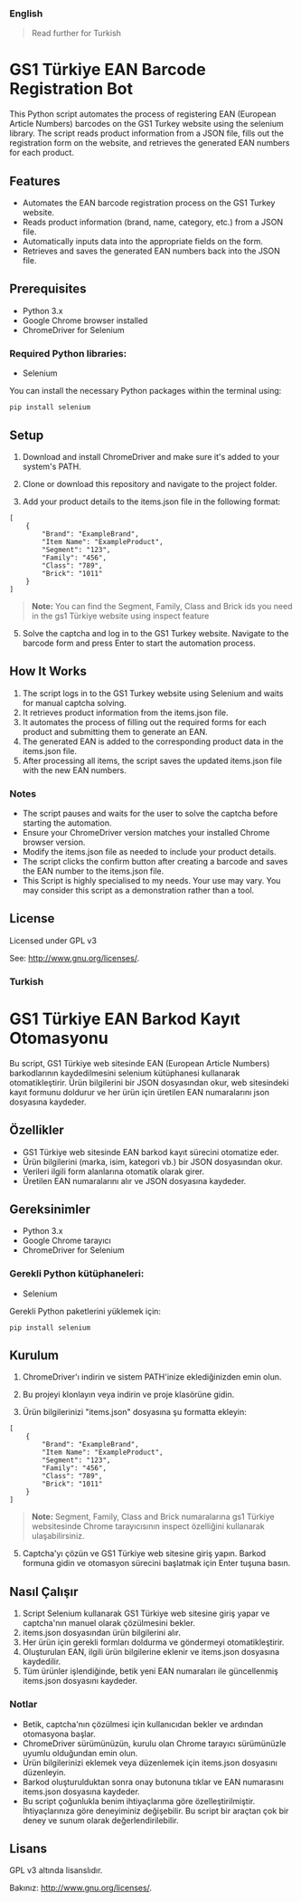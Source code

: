 
### English

> Read further for Turkish

# GS1 Türkiye EAN Barcode Registration Bot
This Python script automates the process of registering EAN (European Article Numbers) barcodes on the GS1 Turkey website using the selenium library. The script reads product information from a JSON file, fills out the registration form on the website, and retrieves the generated EAN numbers for each product.

## Features
* Automates the EAN barcode registration process on the GS1 Turkey website.
* Reads product information (brand, name, category, etc.) from a JSON file.
* Automatically inputs data into the appropriate fields on the form.
* Retrieves and saves the generated EAN numbers back into the JSON file.

## Prerequisites

* Python 3.x
* Google Chrome browser installed
* ChromeDriver for Selenium

### Required Python libraries:
* Selenium

You can install the necessary Python packages within the terminal using:

```pip install selenium```

## Setup

1. Download and install ChromeDriver and make sure it's added to your system's PATH.

2. Clone or download this repository and navigate to the project folder.

3. Add your product details to the items.json file in the following format:

```
[
    {
        "Brand": "ExampleBrand",
        "Item Name": "ExampleProduct",
        "Segment": "123",
        "Family": "456",
        "Class": "789",
        "Brick": "1011"
    }
]
```

> **Note:** You can find the Segment, Family, Class and Brick ids you need in the gs1 Türkiye website using inspect feature  

5. Solve the captcha and log in to the GS1 Turkey website. Navigate to the barcode form and press Enter to start the automation process.


## How It Works

1. The script logs in to the GS1 Turkey website using Selenium and waits for manual captcha solving.
2. It retrieves product information from the items.json file.
3. It automates the process of filling out the required forms for each product and submitting them to generate an EAN.
4. The generated EAN is added to the corresponding product data in the items.json file.
5. After processing all items, the script saves the updated items.json file with the new EAN numbers.
### Notes
* The script pauses and waits for the user to solve the captcha before starting the automation.
* Ensure your ChromeDriver version matches your installed Chrome browser version.
* Modify the items.json file as needed to include your product details.
* The script clicks the confirm button after creating a barcode and saves the EAN number to the items.json file.
* This Script is highly specialised to my needs. Your use may vary. You may consider
this script as a demonstration rather than a tool.

## License

Licensed under GPL v3

See: http://www.gnu.org/licenses/.

### Turkish

# GS1 Türkiye EAN Barkod Kayıt Otomasyonu
Bu script, GS1 Türkiye web sitesinde EAN (European Article Numbers) barkodlarının 
kaydedilmesini selenium kütüphanesi kullanarak otomatikleştirir. Ürün bilgilerini 
bir JSON dosyasından okur, web sitesindeki kayıt formunu doldurur ve her ürün için 
üretilen EAN numaralarını json dosyasına kaydeder.

## Özellikler
* GS1 Türkiye web sitesinde EAN barkod kayıt sürecini otomatize eder.
* Ürün bilgilerini (marka, isim, kategori vb.) bir JSON dosyasından okur.
* Verileri ilgili form alanlarına otomatik olarak girer.
* Üretilen EAN numaralarını alır ve JSON dosyasına kaydeder.

## Gereksinimler

* Python 3.x
* Google Chrome tarayıcı
* ChromeDriver for Selenium

### Gerekli Python kütüphaneleri:
* Selenium

Gerekli Python paketlerini yüklemek için:

```pip install selenium```

## Kurulum

1. ChromeDriver'ı indirin ve sistem PATH'inize eklediğinizden emin olun.

2. Bu projeyi klonlayın veya indirin ve proje klasörüne gidin.

3. Ürün bilgilerinizi "items.json" dosyasına şu formatta ekleyin:

```
[
    {
        "Brand": "ExampleBrand",
        "Item Name": "ExampleProduct",
        "Segment": "123",
        "Family": "456",
        "Class": "789",
        "Brick": "1011"
    }
]
```

> **Note:** Segment, Family, Class and Brick numaralarına gs1 
> Türkiye websitesinde Chrome tarayıcısının inspect özelliğini kullanarak ulaşabilirsiniz.
5. Captcha'yı çözün ve GS1 Türkiye web sitesine giriş yapın. 
Barkod formuna gidin ve otomasyon sürecini başlatmak için Enter tuşuna basın.

## Nasıl Çalışır

1. Script Selenium kullanarak GS1 Türkiye web sitesine giriş yapar ve 
captcha'nın manuel olarak çözülmesini bekler.
2. items.json dosyasından ürün bilgilerini alır.
3. Her ürün için gerekli formları doldurma ve göndermeyi otomatikleştirir.
4. Oluşturulan EAN, ilgili ürün bilgilerine eklenir ve items.json dosyasına
kaydedilir.
5. Tüm ürünler işlendiğinde, betik yeni EAN numaraları ile güncellenmiş
items.json dosyasını kaydeder.
### Notlar
* Betik, captcha'nın çözülmesi için kullanıcıdan bekler ve ardından
otomasyona başlar.
* ChromeDriver sürümünüzün, kurulu olan Chrome tarayıcı sürümünüzle 
uyumlu olduğundan emin olun.
* Ürün bilgilerinizi eklemek veya düzenlemek için items.json dosyasını düzenleyin.
* Barkod oluşturulduktan sonra onay butonuna tıklar ve EAN numarasını 
items.json dosyasına kaydeder.
* Bu script çoğunlukla benim ihtiyaçlarıma göre özelleştirilmiştir. 
İhtiyaçlarınıza göre deneyiminiz değişebilir. Bu script bir araçtan çok bir deney ve sunum olarak değerlendirilebilir.

## Lisans

GPL v3 altında lisanslıdır.

Bakınız: http://www.gnu.org/licenses/.

